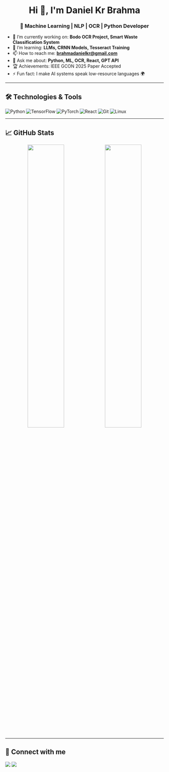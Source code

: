 <h1 align="center">Hi 👋, I'm Daniel Kr Brahma</h1>
<h3 align="center">🚀 Machine Learning | NLP | OCR | Python Developer</h3>

- 🔭 I’m currently working on: **Bodo OCR Project, Smart Waste Classification System**
- 🌱 I’m learning: **LLMs, CRNN Models, Tesseract Training**
- 📫 How to reach me: **brahmadanielkr@gmail.com**
- 💬 Ask me about: **Python, ML, OCR, React, GPT API**
- 🏆 Achievements: IEEE GCON 2025 Paper Accepted
- ⚡ Fun fact: I make AI systems speak low-resource languages 🌍

---

## 🛠️ Technologies & Tools

![Python](https://img.shields.io/badge/-Python-05122A?style=flat&logo=python)
![TensorFlow](https://img.shields.io/badge/-TensorFlow-05122A?style=flat&logo=tensorflow)
![PyTorch](https://img.shields.io/badge/-PyTorch-05122A?style=flat&logo=pytorch)
![React](https://img.shields.io/badge/-React-05122A?style=flat&logo=react)
![Git](https://img.shields.io/badge/-Git-05122A?style=flat&logo=git)
![Linux](https://img.shields.io/badge/-Linux-05122A?style=flat&logo=linux)

---

## 📈 GitHub Stats

<p align="center">
  <img width="48%" src="https://github-readme-stats.vercel.app/api?username=danielkrbrahma&show_icons=true&theme=radical" />
  <img width="48%" src="https://github-readme-streak-stats.herokuapp.com/?user=danielkrbrahma&theme=radical" />
</p>

---

## 🔗 Connect with me

<p align="left">
  <a href="[https://linkedin.com/in/yourprofile](https://www.linkedin.com/in/daniel-kr-brahma-b11b69227/)" target="blank"><img align="center" src="https://img.shields.io/badge/-LinkedIn-blue?style=flat&logo=linkedin" /></a>
  <a href="mailto:brahmadanielkr@gmail.com" target="blank"><img align="center" src="https://img.shields.io/badge/-Gmail-red?style=flat&logo=gmail" /></a>
</p>
